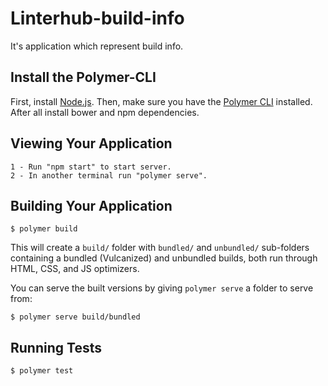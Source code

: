 # Linterhub-build-info
It's application which represent build info.

## Install the Polymer-CLI

First, install [Node.js](https://nodejs.org/en/).
Then, make sure you have the [Polymer CLI](https://www.npmjs.com/package/polymer-cli) installed.
After all install bower and npm dependencies.

## Viewing Your Application

```
1 - Run "npm start" to start server.
2 - In another terminal run "polymer serve".
```

## Building Your Application

```
$ polymer build
```

This will create a `build/` folder with `bundled/` and `unbundled/` sub-folders
containing a bundled (Vulcanized) and unbundled builds, both run through HTML,
CSS, and JS optimizers.

You can serve the built versions by giving `polymer serve` a folder to serve
from:

```
$ polymer serve build/bundled
```

## Running Tests

```
$ polymer test
```



